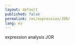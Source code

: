 ```yaml
---
layout: default
published: false
permalink: /es/expression/JOR/
lang: es
---
```


expression analysis JOR

